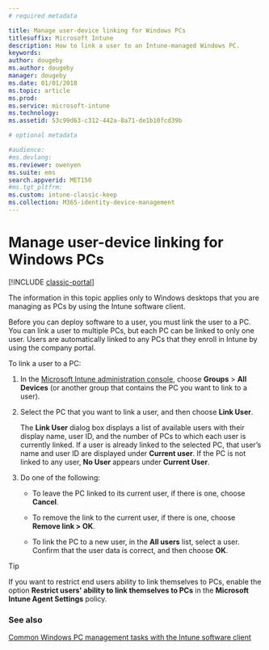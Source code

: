 ```yaml
---
# required metadata

title: Manage user-device linking for Windows PCs 
titlesuffix: Microsoft Intune
description: How to link a user to an Intune-managed Windows PC.
keywords:
author: dougeby
ms.author: dougeby
manager: dougeby
ms.date: 01/01/2018
ms.topic: article
ms.prod:
ms.service: microsoft-intune
ms.technology:
ms.assetid: 53c99d63-c312-442a-8a71-de1b10fcd39b

# optional metadata

#audience:
#ms.devlang:
ms.reviewer: owenyen
ms.suite: ems
search.appverid: MET150
#ms.tgt_pltfrm:
ms.custom: intune-classic-keep
ms.collection: M365-identity-device-management
---
```


# Manage user-device linking for Windows PCs

[!INCLUDE [classic-portal](includes/classic-portal.md)]

The information in this topic applies only to Windows desktops that you are managing as PCs by using the Intune software client. 

Before you can deploy software to a user, you must link the user to a PC. You can link a user to multiple PCs, but each PC can be linked to only one user. Users are automatically linked to any PCs that they enroll in Intune by using the company portal.

To link a user to a PC:

1. In the [Microsoft Intune administration console](https://manage.microsoft.com/), choose **Groups** &gt; **All Devices** (or another group that contains the PC you want to link to a user).

2. Select the PC that you want to link a user, and then choose **Link User**.

   The **Link User** dialog box displays a list of available users with their display name, user ID, and the number of PCs to which each user is currently linked. If a user is already linked to the selected PC, that user’s name and user ID are displayed under **Current user**. If the PC is not linked to any user, **No User** appears under **Current User**.

3. Do one of the following:

   - To leave the PC linked to its current user, if there is one, choose **Cancel**.

   - To remove the link to the current user, if there is one, choose <strong>Remove link **&gt;** OK</strong>.

   - To link the PC to a new user, in the **All users** list, select a user. Confirm that the user data is correct, and then choose **OK**.

> [!TIP]
> If you want to restrict end users ability to link themselves to PCs, enable the option **Restrict users' ability to link themselves to PCs** in the **Microsoft Intune Agent Settings** policy.

### See also

[Common Windows PC management tasks with the Intune software client](common-windows-pc-management-tasks-with-the-microsoft-intune-computer-client.md)
